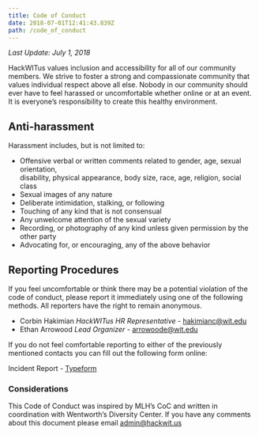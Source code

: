 ```yaml
---
title: Code of Conduct
date: 2018-07-01T12:41:43.839Z
path: /code_of_conduct
---
```


_Last Update: July 1, 2018_

HackWITus values inclusion and accessibility for all of our community members. We strive to foster a strong and compassionate community that values individual respect above all else. Nobody in our community should ever have to feel harassed or uncomfortable whether online or at an event. It is everyone’s responsibility to create this healthy environment.

## Anti-harassment
Harassment includes, but is not limited to:
- Offensive verbal or written comments related to gender, age, sexual orientation,  
  disability, physical appearance, body size, race, age, religion, social class
- Sexual images of any nature
- Deliberate intimidation, stalking, or following
- Touching of any kind that is not consensual
- Any unwelcome attention of the sexual variety
- Recording, or photography of any kind unless given permission by the other party
- Advocating for, or encouraging, any of the above behavior

## Reporting Procedures
If you feel uncomfortable or think there may be a potential violation of the code of conduct, please report it immediately using one of the following methods. All reporters have the right to remain anonymous.

- Corbin Hakimian _HackWITus HR Representative_ - hakimianc@wit.edu
- Ethan Arrowood _Lead Organizer_ - arrowoode@wit.edu 

If you do not feel comfortable reporting to either of the previously mentioned contacts you can fill out the following form online:

Incident Report - [Typeform](https://goo.gl/2rs2Di)

### Considerations
This Code of Conduct was inspired by MLH’s CoC and written in coordination with Wentworth’s Diversity Center. If you have any comments about this document please email admin@hackwit.us
